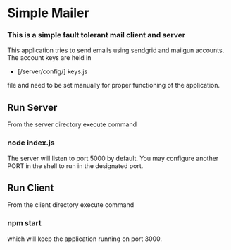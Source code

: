 # Simple Mailer

### This is a simple fault tolerant mail client and server

This application tries to send emails using sendgrid and mailgun accounts.
The account keys are held in 

 - [/server/config/] keys.js 

file and need to be set manually for proper functioning of the application.

## Run Server

From the server directory execute command 
### node index.js 

The server will listen to port 5000 by default. You may configure another PORT in the shell to run in the designated port.

## Run Client
From the client directory execute command
### npm start 
which will keep the application running on port 3000.

